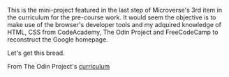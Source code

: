 This is the mini-project featured in the last step of Microverse's 3rd item in the curriculum for the pre-course work.
It would seem the objective is to make use of the browser's developer tools and my adquired knowledge of HTML, CSS from CodeAcademy, The Odin Project and FreeCodeCamp to reconstruct the Google homepage.

Let's get this bread.

From The Odin Project's [curriculum](http://www.theodinproject.com/courses/web-development-101/lessons/html-css)
